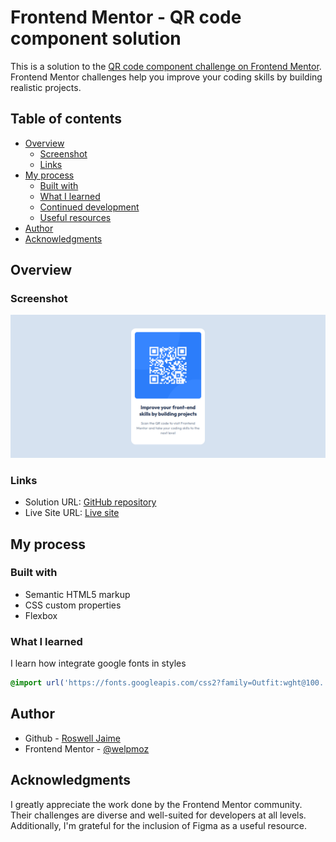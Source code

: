 # Frontend Mentor - QR code component solution

This is a solution to the [QR code component challenge on Frontend Mentor](https://www.frontendmentor.io/challenges/qr-code-component-iux_sIO_H). Frontend Mentor challenges help you improve your coding skills by building realistic projects. 

## Table of contents

- [Overview](#overview)
  - [Screenshot](#screenshot)
  - [Links](#links)
- [My process](#my-process)
  - [Built with](#built-with)
  - [What I learned](#what-i-learned)
  - [Continued development](#continued-development)
  - [Useful resources](#useful-resources)
- [Author](#author)
- [Acknowledgments](#acknowledgments)

## Overview

### Screenshot

![](./solution.png)

### Links

- Solution URL: [GitHub repository](https://github.com/welpmoz/QR-website)
- Live Site URL: [Live site](https://welpmoz.github.io/QR-website/)

## My process

### Built with

- Semantic HTML5 markup
- CSS custom properties
- Flexbox

### What I learned

I learn how integrate google fonts in styles

```css
@import url('https://fonts.googleapis.com/css2?family=Outfit:wght@100..900&display=swap');
```


## Author

- Github - [Roswell Jaime](https://github.com/welpmoz)
- Frontend Mentor - [@welpmoz](https://www.frontendmentor.io/profile/welpmoz)

## Acknowledgments

I greatly appreciate the work done by the Frontend Mentor community. Their challenges are diverse and well-suited for developers at all levels. Additionally, I'm grateful for the inclusion of Figma as a useful resource.